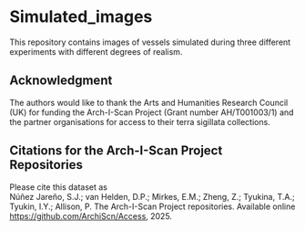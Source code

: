 # Simulated_images

This repository contains images of vessels simulated during three different experiments with different degrees of realism.

## Acknowledgment
The authors would like to thank the Arts and Humanities Research Council (UK) for funding the Arch-I-Scan Project (Grant number AH/T001003/1) and the partner organisations for access to their terra sigillata collections.

## Citations for the Arch-I-Scan Project Repositories
Please cite this dataset as<br>
Núñez Jareño, S.J.; van Helden, D.P.; Mirkes, E.M.; Zheng, Z.; Tyukina, T.A.; Tyukin, I.Y.; Allison, P. The Arch-I-Scan Project repositories. Available online https://github.com/ArchiScn/Access, 2025.
